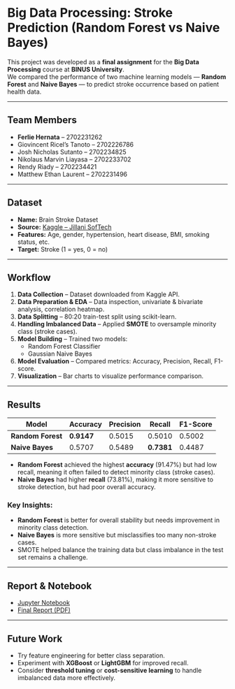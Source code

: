 # Big Data Processing: Stroke Prediction (Random Forest vs Naive Bayes)

This project was developed as a **final assignment** for the **Big Data Processing** course at **BINUS University**.  
We compared the performance of two machine learning models — **Random Forest** and **Naive Bayes** — to predict stroke occurrence based on patient health data.

---

## Team Members
- **Ferlie Hernata** – 2702231262  
- Giovincent Ricel’s Tanoto – 2702226786  
- Josh Nicholas Sutanto – 2702234825  
- Nikolaus Marvin Liayasa – 2702233702  
- Rendy Riady – 2702234421  
- Matthew Ethan Laurent – 2702231496  

---

## Dataset
- **Name:** Brain Stroke Dataset  
- **Source:** [Kaggle – Jillani SofTech](https://www.kaggle.com/datasets/jillanisofttech/brain-stroke-dataset)  
- **Features:** Age, gender, hypertension, heart disease, BMI, smoking status, etc.  
- **Target:** Stroke (1 = yes, 0 = no)

---

## Workflow
1. **Data Collection** – Dataset downloaded from Kaggle API.  
2. **Data Preparation & EDA** – Data inspection, univariate & bivariate analysis, correlation heatmap.  
3. **Data Splitting** – 80:20 train-test split using scikit-learn.  
4. **Handling Imbalanced Data** – Applied **SMOTE** to oversample minority class (stroke cases).  
5. **Model Building** – Trained two models:
   - Random Forest Classifier
   - Gaussian Naive Bayes
6. **Model Evaluation** – Compared metrics: Accuracy, Precision, Recall, F1-score.
7. **Visualization** – Bar charts to visualize performance comparison.

---

## Results

| Model          | Accuracy | Precision | Recall | F1-Score |
|----------------|----------|----------|--------|----------|
| **Random Forest** | **0.9147** | 0.5015 | 0.5010 | 0.5002 |
| **Naive Bayes**   | 0.5707 | 0.5489 | **0.7381** | 0.4487 |

- **Random Forest** achieved the highest **accuracy** (91.47%) but had low recall, meaning it often failed to detect minority class (stroke cases).  
- **Naive Bayes** had higher **recall** (73.81%), making it more sensitive to stroke detection, but had poor overall accuracy.  

### Key Insights:
- **Random Forest** is better for overall stability but needs improvement in minority class detection.
- **Naive Bayes** is more sensitive but misclassifies too many non-stroke cases.
- SMOTE helped balance the training data but class imbalance in the test set remains a challenge.

---

## Report & Notebook
-  [Jupyter Notebook](./Final_Project_BDP_Group4.ipynb)  
-  [Final Report (PDF)](./report/Big%20Data%20Processing%20-%20Group%204.pdf)

---

## Future Work
- Try feature engineering for better class separation.
- Experiment with **XGBoost** or **LightGBM** for improved recall.
- Consider **threshold tuning** or **cost-sensitive learning** to handle imbalanced data more effectively.
